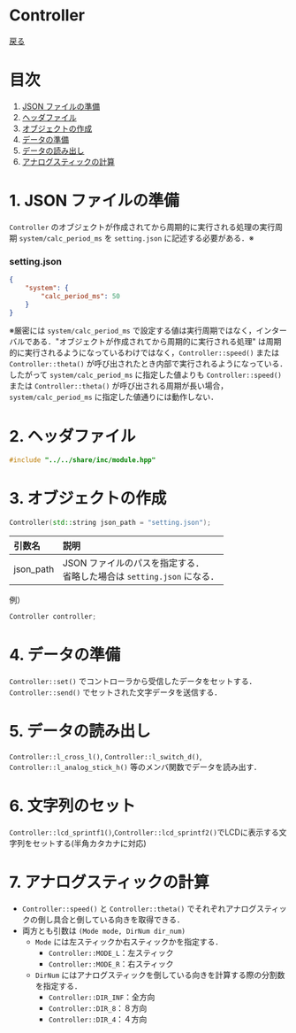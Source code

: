 # Controller
[戻る](overview.md/#Controller)

# 目次
1. [JSON ファイルの準備](#1-JSON-ファイルの準備)
2. [ヘッダファイル](#2-ヘッダファイル)
3. [オブジェクトの作成](#3-オブジェクトの作成)
4. [データの準備](#4-データの準備)
5. [データの読み出し](#5-データの読み出し)
6. [アナログスティックの計算](#6-アナログスティックの計算)

# 1. JSON ファイルの準備
`Controller` のオブジェクトが作成されてから周期的に実行される処理の実行周期 `system/calc_period_ms` を `setting.json` に記述する必要がある．※
### setting.json
```JSON
{
    "system": {
        "calc_period_ms": 50
    }
}
```
※厳密には `system/calc_period_ms` で設定する値は実行周期ではなく，インターバルである．"オブジェクトが作成されてから周期的に実行される処理" は周期的に実行されるようになっているわけではなく，`Controller::speed()` または `Controller::theta()` が呼び出されたとき内部で実行されるようになっている．したがって `system/calc_period_ms` に指定した値よりも `Controller::speed()` または `Controller::theta()` が呼び出される周期が長い場合，`system/calc_period_ms` に指定した値通りには動作しない．

# 2. ヘッダファイル
```C++
#include "../../share/inc/module.hpp"
```

# 3. オブジェクトの作成
```C++
Controller(std::string json_path = "setting.json");
```
|引数名|説明|
|:-|:-|
|json_path|JSON ファイルのパスを指定する．<br>省略した場合は `setting.json` になる．|

例）
```C++
Controller controller;
```

# 4. データの準備
`Controller::set()` でコントローラから受信したデータをセットする．
`Controller::send()` でセットされた文字データを送信する．

# 5. データの読み出し
`Controller::l_cross_l()`, `Controller::l_switch_d()`, `Controller::l_analog_stick_h()` 等のメンバ関数でデータを読み出す．

# 6. 文字列のセット
`Controller::lcd_sprintf1()`,`Controller::lcd_sprintf2()`でLCDに表示する文字列をセットする(半角カタカナに対応)

# 7. アナログスティックの計算
* `Controller::speed()` と `Controller::theta()` でそれぞれアナログスティックの倒し具合と倒している向きを取得できる．
* 両方とも引数は `(Mode mode, DirNum dir_num)` 
    * `Mode` には左スティックか右スティックかを指定する．
        * `Controller::MODE_L`：左スティック
        * `Controller::MODE_R`：右スティック
    * `DirNum` にはアナログスティックを倒している向きを計算する際の分割数を指定する．
        * `Controller::DIR_INF`：全方向
        * `Controller::DIR_8`：８方向
        * `Controller::DIR_4`：４方向